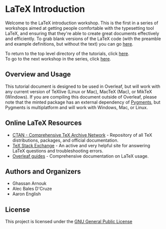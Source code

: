# LaTeX Introduction

Welcome to the LaTeX introduction workshop.
This is the first in a series of workshops aimed at getting people comfortable with the typesetting tool LaTeX, and ensuring that they're able to create great documents effectively and efficiently.
To grab blank versions of the LaTeX code (with the preamble and example definitions, but without the text) you can go [here](https://github.com/humdrumcomet/LaTeXCodingSession).

To return to the top level directory of the tutorials, click [here](https://github.com/humdrumcomet/LaTeXTutorialSeries).\
To go to the next workshop in the series, click [here](https://github.com/humdrumcomet/LaTeXAdvancedWorkshop).


## Overview and Usage
This tutorial document is designed to be used in Overleaf, but will work with any current version of TeXlive (Linux or Mac), MacTeX (Mac), or MikTeX (Windows). 
If you are compiling this document outside of Overleaf, please note that the minted package has an external dependency of [Pygments](https://pygments.org/), but Pygments is multiplatform and will work with Windows, Mac, or Linux.

## Online LaTeX Resources

* [CTAN - Comprehensive TeX Archive Network](https://www.ctan.org/) - Repository of all TeX distributions, packages, and official documentation.
* [TeX Stack Exchange](https://tex.stackexchange.com/) - An active and very helpful site for answering LaTeX questions and troubleshooting errors.
* [Overleaf guides](https://www.overleaf.com/learn) - Comprehensive documentation on LaTeX usage.

## Authors and Organizers

* Ghassan Arnouk
* Alec Bales D'Cruze
* Aaron English

## License

This project is licensed under the [GNU General Public License](LICENSE)

[LICENSE]: https://github.com/humdrumcomet/LaTeXTutorialSeries/blob/main/LICENSE

